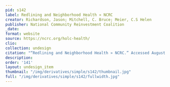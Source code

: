 ```yaml
---
pid: s142
label: Redlining and Neighborhood Health » NCRC
creator: Richardson, Jason; Mitchell, C. Bruce; Meier, C.S Helen
publisher: National Community Reinvestment Coalition
_date:
format: website
source: https://ncrc.org/holc-health/
clio:
collection: undesign
citation: "“Redlining and Neighborhood Health » NCRC.” Accessed August 16, 2021. https://ncrc.org/holc-health/."
description:
order: '141'
layout: undesign_item
thumbnail: "/img/derivatives/simple/s142/thumbnail.jpg"
full: "/img/derivatives/simple/s142/fullwidth.jpg"
---
```

